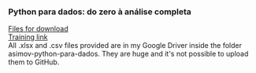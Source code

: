 ### Python para dados: do zero à análise completa  

[Files for download](https://drive.google.com/file/d/1luIw2jYhDM8JYbgtliRk2HnwMIFDceUr/view)  
[Training link](https://hub.asimov.academy/curso/python-para-dados/)  
All .xlsx and .csv files provided are in my Google Driver inside the folder asimov-python-para-dados. They are huge and it's not possible to upload them to GitHub.  
